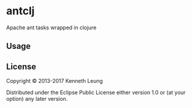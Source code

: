 # antclj
Apache ant tasks wrapped in clojure

## Usage


## License

Copyright © 2013-2017 Kenneth Leung

Distributed under the Eclipse Public License either version 1.0 or (at
your option) any later version.


